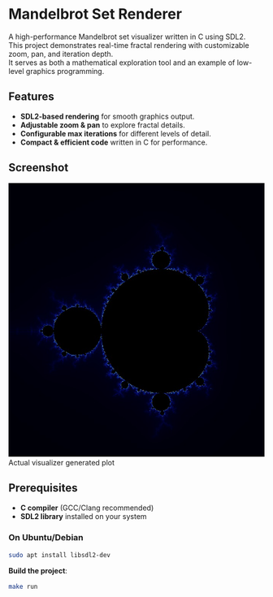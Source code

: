 # Mandelbrot Set Renderer 

A high-performance Mandelbrot set visualizer written in C using SDL2.  
This project demonstrates real-time fractal rendering with customizable zoom, pan, and iteration depth.  
It serves as both a mathematical exploration tool and an example of low-level graphics programming.

## Features
- **SDL2-based rendering** for smooth graphics output.
- **Adjustable zoom & pan** to explore fractal details.
- **Configurable max iterations** for different levels of detail.
- **Compact & efficient code** written in C for performance.

## Screenshot
![Mandelbrot Set](image.jpg)  
Actual visualizer generated plot


## Prerequisites
- **C compiler** (GCC/Clang recommended)
- **SDL2 library** installed on your system

### On Ubuntu/Debian
```bash
sudo apt install libsdl2-dev
```

**Build the project**:
   ```bash
   make run
   ```
